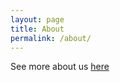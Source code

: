 ```yaml
---
layout: page
title: About
permalink: /about/
---
```


See more about us [here](https://neurodata.io/about)

